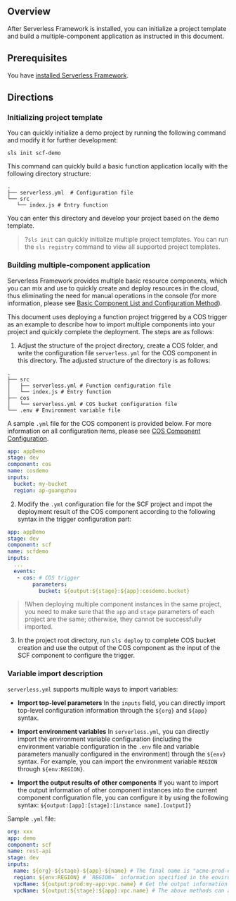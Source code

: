 ## Overview
After Serverless Framework is installed, you can initialize a project template and build a multiple-component application as instructed in this document.

## Prerequisites
You have [installed Serverless Framework](https://intl.cloud.tencent.com/document/product/1040/37034).

## Directions
### Initializing project template

You can quickly initialize a demo project by running the following command and modify it for further development:
```
sls init scf-demo
```
This command can quickly build a basic function application locally with the following directory structure:

```
.
├── serverless.yml  # Configuration file
└── src
   └── index.js # Entry function
```

You can enter this directory and develop your project based on the demo template.

>?`sls init` can quickly initialize multiple project templates. You can run the `sls registry` command to view all supported project templates.

### Building multiple-component application
Serverless Framework provides multiple basic resource components, which you can mix and use to quickly create and deploy resources in the cloud, thus eliminating the need for manual operations in the console (for more information, please see [Basic Component List and Configuration Method](https://intl.cloud.tencent.com/document/product/1040/39135)).

This document uses deploying a function project triggered by a COS trigger as an example to describe how to import multiple components into your project and quickly complete the deployment. The steps are as follows:

1. Adjust the structure of the project directory, create a COS folder, and write the configuration file `serverless.yml` for the COS component in this directory. The adjusted structure of the directory is as follows:
```
.
├── src
│   ├── serverless.yml # Function configuration file
│   └── index.js # Entry function
├── cos
│   └── serverless.yml # COS bucket configuration file
└── .env # Environment variable file
```

A sample `.yml` file for the COS component is provided below. For more information on all configuration items, please see [COS Component Configuration](https://github.com/serverless-components/tencent-cos/blob/master/docs/configure.md).
```yml
app: appDemo
stage: dev
component: cos
name: cosdemo
inputs:
  bucket: my-bucket
  region: ap-guangzhou
```

2. Modify the `.yml` configuration file for the SCF project and impot the deployment result of the COS component according to the following syntax in the trigger configuration part:
```yml
app: appDemo
stage: dev
component: scf
name: scfdemo
inputs:
  ...
  events:
   - cos: # COS trigger
        parameters:
          bucket: ${output:${stage}:${app}:cosdemo.bucket}
```
>!When deploying multiple component instances in the same project, you need to make sure that the `app` and `stage` parameters of each project are the same; otherwise, they cannot be successfully imported.

3. In the project root directory, run `sls deploy` to complete COS bucket creation and use the output of the COS component as the input of the SCF component to configure the trigger.

### Variable import description
`serverless.yml` supports multiple ways to import variables:

- **Import top-level parameters**
   In the `inputs` field, you can directly import top-level configuration information through the `${org}` and `${app}` syntax.

- **Import environment variables**
   In `serverless.yml`, you can directly import the environment variable configuration (including the environment variable configuration in the `.env` file and variable parameters manually configured in the environment) through the `${env}` syntax.
   For example, you can import the environment variable `REGION` through `${env:REGION}`.

- **Import the output results of other components**
   If you want to import the output information of other component instances into the current component configuration file, you can configure it by using the following syntax: `${output:[app]:[stage]:[instance name].[output]}`

Sample `.yml` file:
```yml
org: xxx
app: demo
component: scf
name: rest-api
stage: dev
inputs:
  name: ${org}-${stage}-${app}-${name} # The final name is "acme-prod-ecommerce-rest-api"
  region: ${env:REGION} # `REGION=` information specified in the environment variable
  vpcName: ${output:prod:my-app:vpc.name} # Get the output information of other components
  vpcName: ${output:${stage}:${app}:vpc.name} # The above methods can also be used in combination
```

